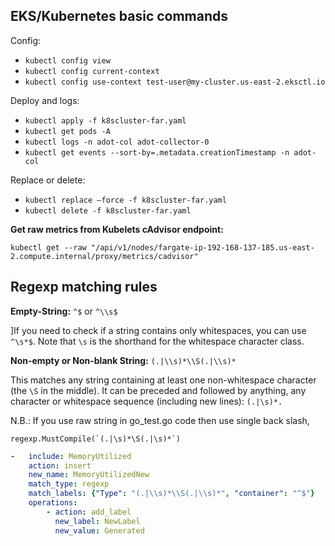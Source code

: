 ## EKS/Kubernetes basic commands
Config:
- `kubectl config view`
- `kubectl config current-context`
- `kubectl config use-context test-user@my-cluster.us-east-2.eksctl.io`

Deploy and logs:
- `kubectl apply -f k8scluster-far.yaml`
- `kubectl get pods -A`
- `kubectl logs -n adot-col adot-collector-0`
- `kubectl get events --sort-by=.metadata.creationTimestamp -n adot-col`

Replace or delete:
- `kubectl replace —force -f k8scluster-far.yaml`
- `kubectl delete -f k8scluster-far.yaml`

**Get raw metrics from Kubelets cAdvisor endpoint:**

`kubectl get --raw "/api/v1/nodes/fargate-ip-192-168-137-185.us-east-2.compute.internal/proxy/metrics/cadvisor"`

## Regexp matching rules
**Empty-String:** `^$` or `^\\s$`

]If you need to check if a string contains only whitespaces, you can use `^\s*$`. Note that `\s` is the shorthand for the whitespace character class.

**Non-empty or Non-blank String:** `(.|\\s)*\\S(.|\\s)*`

This matches any string containing at least one non-whitespace character (the `\S` in the middle). It can be preceded and followed by anything, any character or whitespace sequence (including new lines): `(.|\s)*.`

N.B.: If you use raw string in go_test.go code then use single back slash, 
```
regexp.MustCompile(`(.|\s)*\S(.|\s)*`)
```

```yaml
-   include: MemoryUtilized
    action: insert
    new_name: MemoryUtilizedNew
    match_type: regexp
    match_labels: {"Type": "(.|\\s)*\\S(.|\\s)*", "container": "^$"} 
    operations:
        - action: add_label
          new_label: NewLabel
          new_value: Generated
```